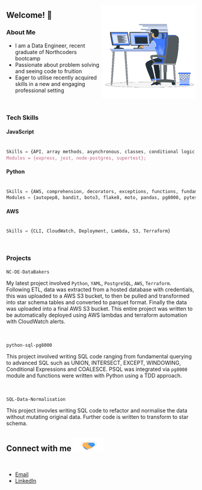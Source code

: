 <picture> <img align="right" src="https://github.com/0xAbdulKhalid/0xAbdulKhalid/raw/main/assets/mdImages/Right_Side.gif" width = 250px></picture>


## Welcome! 👋

### About Me
- I am a Data Engineer, recent graduate of Northcoders bootcamp
- Passionate about problem solving and seeing code to fruition
- Eager to utilise recently acquired skills in a new and engaging professional setting

<br>

### Tech Skills

#### JavaScript

```javascript

Skills = {API, array methods, asynchronous, classes, conditional logic, constructors, functions, fundamentals, error handling, export/import, iteration, postgresql, recursion, regex, TDD};
Modules = {express, jest, node-postgres, supertest};

```

#### Python

```python

Skills = {AWS, comprehension, decorators, exceptions, functions, fundamentals, lambda, mock, OOP, patch, postgresql, pythonic code, SQL, TDD, terraform}
Modules = {autopep8, bandit, boto3, flake8, moto, pandas, pg8000, pytest}

```

#### AWS

```python

Skills = {CLI, CloudWatch, Deployment, Lambda, S3, Terraform}

```

<br>


### Projects

`NC-DE-DataBakers`

My latest project involved `Python`, `YAML`, `PostgreSQL`, `AWS`, `Terraform`. Following ETL, data was extracted from a hosted database with credentials, this was uploaded to a AWS S3 bucket, to then be pulled and transformed into star schema tables and converted to parquet format. Finally the data was uploaded into a final AWS S3 bucket. This entire project was written to be automatically deployed using AWS lambdas and terraform automation with CloudWatch alerts. 

<br>

`python-sql-pg8000`

This project involved writing SQL code ranging from fundamental querying to advanced SQL such as UNION, INTERSECT, EXCEPT, WINDOWING, Conditional Expressions and COALESCE. PSQL was integrated via `pg8000` module and functions were written with Python using a TDD approach.

<br>

`SQL-Data-Normalisation`

This project invovles writing SQL code to refactor and normalise the data without mutating original data. Further code is written to transform to star schema.


## <b> Connect with me </b><img src="https://github.com/0xAbdulKhalid/0xAbdulKhalid/raw/main/assets/mdImages/handshake.gif" width ="80">
<br>
<div align='left'>

<ul>
  
<li>
  <a href="mailto:contact.cflee@gmail.com" target="_blank">
    Email
  </a>
</li>

<li>
  <a href="https://www.linkedin.com/in/chon-lee-a386a7246" target="_blank">
    LinkedIn
  </a>
</li>
  


<!--
**choncode/choncode** is a ✨ _special_ ✨ repository because its `README.md` (this file) appears on your GitHub profile.

Here are some ideas to get you started:

- 🔭 I’m currently working on ...
- 🌱 I’m currently learning ...
- 👯 I’m looking to collaborate on ...
- 🤔 I’m looking for help with ...
- 💬 Ask me about ...
- 📫 How to reach me: ...
- 😄 Pronouns: ...
- ⚡ Fun fact: ...
-->
